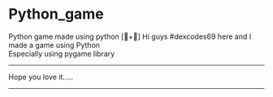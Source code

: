 # Python_game
Python game made using python [🐍+🍎]
Hi guys #dexcodes69 here and I made a game using Python <br>
Especially using pygame library <br>
<hr>
Hope you love it.....
<hr>
